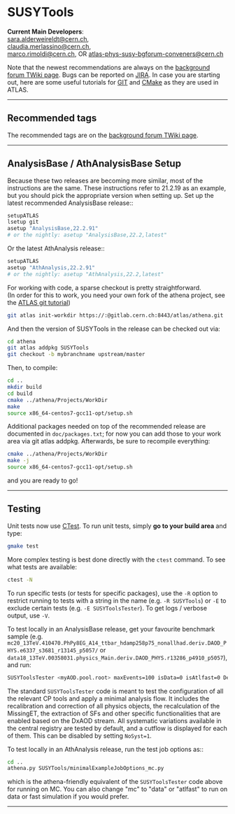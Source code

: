 SUSYTools
====================================
**Current Main Developers**:   
sara.alderweireldt@cern.ch,  
claudia.merlassino@cern.ch,  
marco.rimoldi@cern.ch,
OR atlas-phys-susy-bgforum-conveners@cern.ch    
  
Note that the newest recommendations are always on the [background forum TWiki page](https://twiki.cern.ch/twiki/bin/viewauth/AtlasProtected/BackgroundStudies).  Bugs can be reported on [JIRA](https://its.cern.ch/jira/projects/ATLSUSYBGF).  In case you are starting out, here are some useful tutorials for [GIT](https://twiki.cern.ch/twiki/bin/view/AtlasComputing/GitTutorial) and [CMake](https://twiki.cern.ch/twiki/bin/view/AtlasComputing/CMakeTestProjectInstructions) as they are used in ATLAS.

------------------------------------
Recommended tags
------------------------------------

The recommended tags are on the [background forum TWiki page](https://twiki.cern.ch/twiki/bin/viewauth/AtlasProtected/BackgroundStudies).

------------------------------------
AnalysisBase / AthAnalysisBase Setup
------------------------------------

Because these two releases are becoming more similar, most of the instructions are the same.  These instructions refer to 21.2.19 as an example, but you should pick the appropriate version when setting up.  Set up the latest recommended AnalysisBase release::

```bash
setupATLAS
lsetup git
asetup "AnalysisBase,22.2.91"
# or the nightly: asetup "AnalysisBase,22.2,latest"
```

Or the latest AthAnalysis release::

```bash
setupATLAS
asetup "AthAnalysis,22.2.91"
# or the nightly: asetup "AthAnalysis,22.2,latest"
```
  
For working with code, a sparse checkout is pretty straightforward.  
(In order for this to work, you need your own fork of the athena project, see the [ATLAS git tutorial](https://atlassoftwaredocs.web.cern.ch/gittutorial/gitlab-fork/))  

```bash
git atlas init-workdir https://:@gitlab.cern.ch:8443/atlas/athena.git
```

And then the version of SUSYTools in the release can be checked out via:  
```bash
cd athena
git atlas addpkg SUSYTools
git checkout -b mybranchname upstream/master
```

Then, to compile:  
```bash
cd ..
mkdir build
cd build
cmake ../athena/Projects/WorkDir
make
source x86_64-centos7-gcc11-opt/setup.sh
```

Additional packages needed on top of the recommended release are documented in `doc/packages.txt`; for now you can add those to your work area via git atlas addpkg.  Afterwards, be sure to recompile everything:  
```bash   
cmake ../athena/Projects/WorkDir
make -j
source x86_64-centos7-gcc11-opt/setup.sh
```

and you are ready to go!

--------------
Testing
--------------
Unit tests now use [CTest](https://cmake.org/Wiki/CMake/Testing_With_CTest).  To run unit tests, simply **go to your build area** and type:

```bash
gmake test
```

More complex testing is best done directly with the `ctest` command.  To see what tests are available:  
```bash
ctest -N
```

To run specific tests (or tests for specific packages), use the `-R` option to restrict running to tests with a string in the name (e.g. `-R SUSYTools`) or `-E` to exclude certain tests (e.g. `-E SUSYToolsTester`).  To get logs / verbose output, use `-V`.

To test locally in an AnalysisBase release, get your favourite benchmark sample (e.g. `mc20_13TeV.410470.PhPy8EG_A14_ttbar_hdamp258p75_nonallhad.deriv.DAOD_PHYS.e6337_s3681_r13145_p5057/` or `data18_13TeV.00358031.physics_Main.deriv.DAOD_PHYS.r13286_p4910_p5057`), and run:

```bash
SUSYToolsTester <myAOD.pool.root> maxEvents=100 isData=0 isAtlfast=0 Debug=0 NoSyst=0 2>&1 | tee log
```

The standard `SUSYToolsTester` code is meant to test the configuration of all the relevant CP tools and apply a minimal analysis flow. It includes the recalibration and correction of all physics objects, the recalculation of the MissingET, the extraction of SFs and other specific functionalities that are enabled based on the DxAOD stream. All systematic variations available in the central registry are tested by default, and a cutflow is displayed for each of them. This can be disabled by setting `NoSyst=1`.

To test locally in an AthAnalysis release, run the test job options as::

```bash
cd ..
athena.py SUSYTools/minimalExampleJobOptions_mc.py
```

which is the athena-friendly equivalent of the `SUSYToolsTester` code above for running on MC.  You can also change "mc" to "data" or "atlfast" to run on data or fast simulation if you would prefer.

------------------------------------
